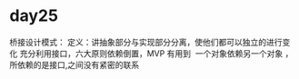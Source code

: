 # day25

桥接设计模式：
    定义：讲抽象部分与实现部分分离，使他们都可以独立的进行变化
    充分利用接口，六大原则依赖倒置，MVP 有用到 
    一个对象依赖另一个对象 ，所依赖的是接口,之间没有紧密的联系